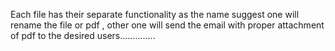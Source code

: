 Each file has their separate functionality as the name suggest one will rename the file  or pdf ,
 other one will send the email with proper attachment of pdf to the desired users..............
